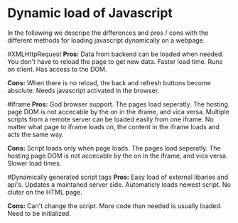 Dynamic load of Javascript
===
In the following we descripe the differences and pros / cons with the different methods for loading javascript dynamically on a webpage.

#XMLHttpRequest
**Pros:** Data from backend can be loaded when needed. You don't have to reload the page to get new data. Faster load time. Runs on client. Has access to the DOM.

**Cons:** When there is no reload, the back and refresh buttons become absolute. Needs javascript activated in the browser.

#Iframe
**Pros:** God browser support. The pages load seperatly. The hosting page DOM is not accecable by the on in the iframe, and vica versa. Multiple scripts from a remote server can be loaded easily from one iframe. No matter what page to iframe loads on, the content in the iframe loads and acts the same way.

**Cons:** Script loads only when page loads. The pages load seperatly. The hosting page DOM is not accecable by the on in the iframe, and vica versa. Slower load times.

#Dynamically generated script tags
**Pros:** Easy load of external libaries and api's. Updates a maintaned server side. Automaticly loads newest script. No cluter on the HTML page.

**Cons:** Can't change the script. More code than needed is usually loaded. Need to be initialized.